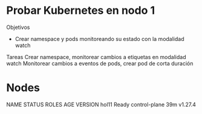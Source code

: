 # Probar Kubernetes en nodo 1

Objetivos
- Crear namespace y pods monitoreando su estado con la modalidad watch

Tareas
Crear namespace, monitorear cambios a etiquetas en modalidad watch
Monitorear cambios a eventos de pods, crear pod de corta duración

# Nodes

NAME    STATUS   ROLES           AGE   VERSION
hol11   Ready    control-plane   39m   v1.27.4

